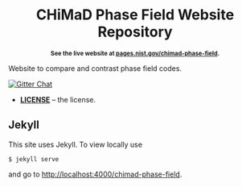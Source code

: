 # <center> CHiMaD Phase Field Website Repository </center>

<p align="center"><sup><strong>
See the live website at <a href="https://pages.nist.gov/chimad-phase-field">pages.nist.gov/chimad-phase-field</a>.
</strong></sup></p>

Website to compare and contrast phase field codes.

[![Gitter Chat](https://img.shields.io/gitter/room/gitterHQ/gitter.svg)](https://gitter.im/usnistgov/chimad-phase-field)

* **[LICENSE](LICENSE)** – the license.

## Jekyll

This site uses Jekyll. To view locally use

    $ jekyll serve

and go to
[http://localhost:4000/chimad-phase-field](http://localhost:4000/chimad-phase-field]).
